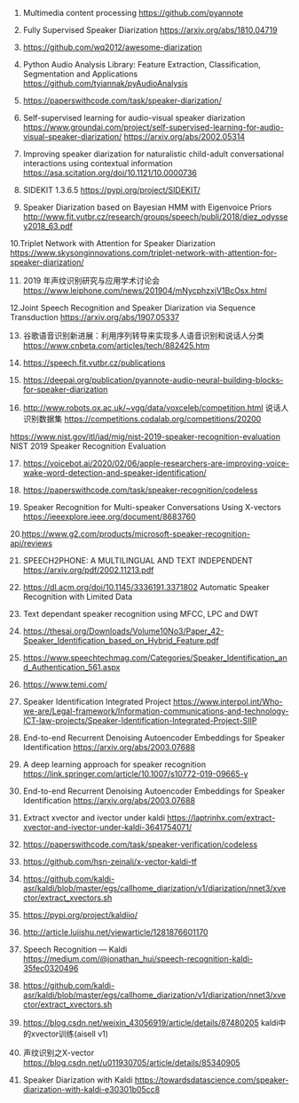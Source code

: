 1. Multimedia content processing
https://github.com/pyannote

2. Fully Supervised Speaker Diarization
https://arxiv.org/abs/1810.04719

3. https://github.com/wq2012/awesome-diarization

4. Python Audio Analysis Library: Feature Extraction, Classification, Segmentation and Applications
https://github.com/tyiannak/pyAudioAnalysis 

5. https://paperswithcode.com/task/speaker-diarization/  

6. Self-supervised learning for audio-visual speaker diarization
https://www.groundai.com/project/self-supervised-learning-for-audio-visual-speaker-diarization/
https://arxiv.org/abs/2002.05314  

7. Improving speaker diarization for naturalistic child-adult conversational interactions using contextual information
https://asa.scitation.org/doi/10.1121/10.0000736  

8. SIDEKIT 1.3.6.5
https://pypi.org/project/SIDEKIT/ 

9. Speaker Diarization based on Bayesian HMM with Eigenvoice Priors
http://www.fit.vutbr.cz/research/groups/speech/publi/2018/diez_odyssey2018_63.pdf

10.Triplet Network with Attention for Speaker Diarization
https://www.skysonginnovations.com/triplet-network-with-attention-for-speaker-diarization/  

11. 2019 年声纹识别研究与应用学术讨论会
https://www.leiphone.com/news/201904/mNycphzxjV1BcOsx.html  

12.Joint Speech Recognition and Speaker Diarization via Sequence Transduction 
https://arxiv.org/abs/1907.05337  

13. 谷歌语音识别新进展：利用序列转导来实现多人语音识别和说话人分类
https://www.cnbeta.com/articles/tech/882425.htm

14. https://speech.fit.vutbr.cz/publications 

15. https://deepai.org/publication/pyannote-audio-neural-building-blocks-for-speaker-diarization

16. http://www.robots.ox.ac.uk/~vgg/data/voxceleb/competition.html  说话人识别数据集
https://competitions.codalab.org/competitions/20200

https://www.nist.gov/itl/iad/mig/nist-2019-speaker-recognition-evaluation  
NIST 2019 Speaker Recognition Evaluation





17. https://voicebot.ai/2020/02/06/apple-researchers-are-improving-voice-wake-word-detection-and-speaker-identification/

18. https://paperswithcode.com/task/speaker-recognition/codeless   

19. Speaker Recognition for Multi-speaker Conversations Using X-vectors 
https://ieeexplore.ieee.org/document/8683760

20.https://www.g2.com/products/microsoft-speaker-recognition-api/reviews

21. SPEECH2PHONE: A MULTILINGUAL AND TEXT INDEPENDENT
https://arxiv.org/pdf/2002.11213.pdf  

22. https://dl.acm.org/doi/10.1145/3336191.3371802
Automatic Speaker Recognition with Limited Data

23. Text dependant speaker recognition using MFCC, LPC and DWT

24. https://thesai.org/Downloads/Volume10No3/Paper_42-Speaker_Identification_based_on_Hybrid_Feature.pdf

25. https://www.speechtechmag.com/Categories/Speaker_Identification_and_Authentication_561.aspx 

26. https://www.temi.com/  

27. Speaker Identification Integrated Project 
https://www.interpol.int/Who-we-are/Legal-framework/Information-communications-and-technology-ICT-law-projects/Speaker-Identification-Integrated-Project-SIIP

28. End-to-end Recurrent Denoising Autoencoder Embeddings for Speaker Identification 
https://arxiv.org/abs/2003.07688

29. A deep learning approach for speaker recognition
https://link.springer.com/article/10.1007/s10772-019-09665-y

30. End-to-end Recurrent Denoising Autoencoder Embeddings for Speaker Identification
https://arxiv.org/abs/2003.07688

31. Extract xvector and ivector under kaldi
https://laptrinhx.com/extract-xvector-and-ivector-under-kaldi-3641754071/

32. https://paperswithcode.com/task/speaker-verification/codeless   

33. https://github.com/hsn-zeinali/x-vector-kaldi-tf

34. https://github.com/kaldi-asr/kaldi/blob/master/egs/callhome_diarization/v1/diarization/nnet3/xvector/extract_xvectors.sh

35. https://pypi.org/project/kaldiio/

36. http://article.lujishu.net/viewarticle/1281876601170

37. Speech Recognition — Kaldi
https://medium.com/@jonathan_hui/speech-recognition-kaldi-35fec0320496

38. https://github.com/kaldi-asr/kaldi/blob/master/egs/callhome_diarization/v1/diarization/nnet3/xvector/extract_xvectors.sh

39. https://blog.csdn.net/weixin_43056919/article/details/87480205
kaldi中的xvector训练(aisell v1)

40. 声纹识别之X-vector
https://blog.csdn.net/u011930705/article/details/85340905

41. Speaker Diarization with Kaldi
https://towardsdatascience.com/speaker-diarization-with-kaldi-e30301b05cc8
















